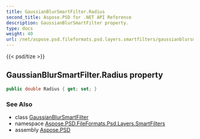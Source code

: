 ```yaml
---
title: GaussianBlurSmartFilter.Radius
second_title: Aspose.PSD for .NET API Reference
description: GaussianBlurSmartFilter property. 
type: docs
weight: 40
url: /net/aspose.psd.fileformats.psd.layers.smartfilters/gaussianblursmartfilter/radius/
---
```

{{< psd/tize >}}
## GaussianBlurSmartFilter.Radius property

```csharp
public double Radius { get; set; }
```

### See Also

* class [GaussianBlurSmartFilter](../)
* namespace [Aspose.PSD.FileFormats.Psd.Layers.SmartFilters](../../gaussianblursmartfilter/)
* assembly [Aspose.PSD](../../../)


